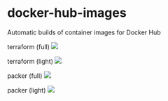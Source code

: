 # docker-hub-images
Automatic builds of container images for Docker Hub

terraform (full) [![](https://badge.imagelayers.io/hashicorp/terraform:latest.svg)](https://imagelayers.io/?images=hashicorp/terraform:latest 'Get your own badge on imagelayers.io')

terraform (light)
[![](https://badge.imagelayers.io/hashicorp/terraform:light.svg)](https://imagelayers.io/?images=hashicorp/terraform:light 'Get your own badge on imagelayers.io')

packer (full)
[![](https://badge.imagelayers.io/hashicorp/packer-auto:build.svg)](https://imagelayers.io/?images=hashicorp/packer-auto:build 'Get your own badge on imagelayers.io')

packer (light)
[![](https://badge.imagelayers.io/hashicorp/packer-auto:light.svg)](https://imagelayers.io/?images=hashicorp/packer-auto:light 'Get your own badge on imagelayers.io')
